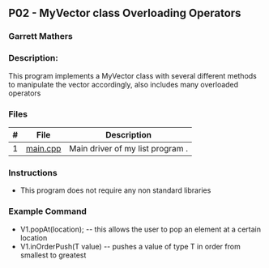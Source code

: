 ## P02 - MyVector class Overloading Operators
### Garrett Mathers
### Description:

This program implements a MyVector class with several different methods to manipulate the
vector accordingly, also includes many overloaded operators

### Files

|   #   | File     | Description                      |
| :---: | -------- | -------------------------------- |
|   1   | [main.cpp](main.cpp) | Main driver of my list program . |


### Instructions

- This program does not require any non standard libraries

### Example Command

- V1.popAt(location); -- this allows the user to pop an element at a certain location
- V1.inOrderPush(T value) -- pushes a value of type T in order from smallest to greatest
